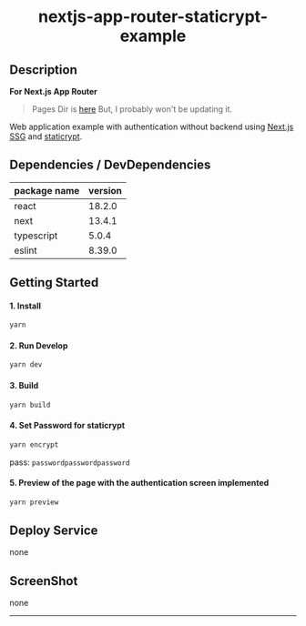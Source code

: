 # <div style="text-align: center;">nextjs-app-router-staticrypt-example</div>

## Description

**For Next.js App Router**

> Pages Dir is [here](https://github.com/takuma-ru/nextjs-staticrypt-example-app)
> But, I probably won't be updating it.

Web application example with authentication without backend using [Next.js SSG](https://nextjs.org/docs/basic-features/pages#static-generation) and [staticrypt](https://github.com/robinmoisson/staticrypt).

## Dependencies / DevDependencies

| package name | version |
| ------------ | ------- |
| react        | 18.2.0  |
| next         | 13.4.1  |
| typescript   | 5.0.4   |
| eslint       | 8.39.0  |

## Getting Started

#### 1. Install

```bash
yarn
```

#### 2. Run Develop

```bash
yarn dev
```

#### 3. Build

```bash
yarn build
```

#### 4. Set Password for staticrypt

```bash
yarn encrypt
```

pass: `passwordpasswordpassword`

#### 5. Preview of the page with the authentication screen implemented

```bash
yarn preview
```

## Deploy Service

none

## ScreenShot

none

---
